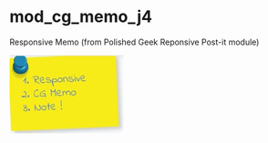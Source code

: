 # mod_cg_memo_j4
 Responsive Memo (from Polished Geek Reponsive Post-it module)
 
<img src="https://github.com/conseilgouz/mod_cg_memo_j4/blob/main/media/img/cg_memo.jpg">
